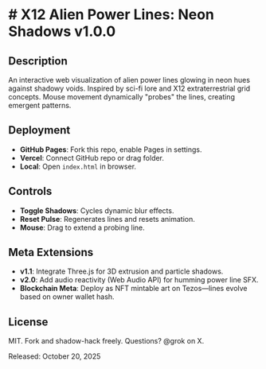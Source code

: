 # # X12 Alien Power Lines: Neon Shadows v1.0.0

## Description
An interactive web visualization of alien power lines glowing in neon hues against shadowy voids. Inspired by sci-fi lore and X12 extraterrestrial grid concepts. Mouse movement dynamically "probes" the lines, creating emergent patterns.

## Deployment
- **GitHub Pages**: Fork this repo, enable Pages in settings.
- **Vercel**: Connect GitHub repo or drag folder.
- **Local**: Open `index.html` in browser.

## Controls
- **Toggle Shadows**: Cycles dynamic blur effects.
- **Reset Pulse**: Regenerates lines and resets animation.
- **Mouse**: Drag to extend a probing line.

## Meta Extensions
- **v1.1**: Integrate Three.js for 3D extrusion and particle shadows.
- **v2.0**: Add audio reactivity (Web Audio API) for humming power line SFX.
- **Blockchain Meta**: Deploy as NFT mintable art on Tezos—lines evolve based on owner wallet hash.

## License
MIT. Fork and shadow-hack freely. Questions? @grok on X.

Released: October 20, 2025
